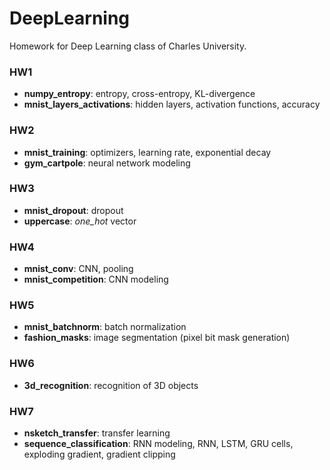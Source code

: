 # DeepLearning
Homework for Deep Learning class of Charles University.

### HW1

- **numpy_entropy**: entropy, cross-entropy, KL-divergence
- **mnist_layers_activations**: hidden layers, activation functions, accuracy

### HW2

- **mnist_training**: optimizers, learning rate, exponential decay
- **gym_cartpole**: neural network modeling

### HW3

- **mnist_dropout**: dropout
- **uppercase**: *one_hot* vector

### HW4

- **mnist_conv**: CNN, pooling
- **mnist_competition**: CNN modeling

### HW5

- **mnist_batchnorm**: batch normalization
- **fashion_masks**: image segmentation (pixel bit mask generation)

### HW6

- **3d_recognition**: recognition of 3D objects

### HW7

- **nsketch_transfer**: transfer learning
- **sequence_classification**: RNN modeling, RNN, LSTM, GRU cells, exploding gradient, gradient clipping
